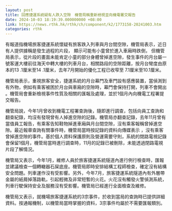 ```yaml
---
layout: post
title: 回應捷運系統疑有人跌入空隙　機管局稱重新檢視並向機電署交報告
date: 2024-10-03 18:19:39.000000000 +08:00
link: https://news.rthk.hk/rthk/ch/component/k2/1773158-20241003.htm
categories: rthk
---
```


有報道指機場旅客捷運系統懷疑有旅客跌入列車與月台間空隙，機管局表示，近日有人提供據稱是發生過程的片段， 顯示可能有小童曾於進入車廂時跌倒， 但機管局表示，從片段的畫面未能肯定小童的部分身體曾掉進空隙，發生事件的月台屬一號客運大樓前往海天中轉大樓的列車月台，相關路段的空隙距離，按月台彎度由原本的13 .1厘米至14 .1厘米，去年7月開始的優化工程已收窄至 7.1厘米至10.1厘米。

機管局表示，重視旅客安全，捷運系統的月台幕門及車門設有感應裝置，當偵測到有外物，例如有乘客被困於月台與車廂的空隙時，幕門會保持打開，列車不會開出 。機管局會重新檢視事件性質及相關的匯報及處理，並於1個月內向機電工程署提交報告。 

機管局說，今年1月曾收到機電工程署查詢後，隨即進行調查，包括向員工查詢和翻查紀錄，均沒有發現曾有人掉進空隙的記錄。機管局亦翻查記錄，去年11月曾有當值員工報告，有乘客告知鞋物掉進車廂與月台間空隙，沒有乘客報稱曾掉進空隙。最近報章查詢有關事件時，機管局當時按記錄的資料向傳媒表示 ，沒有乘客曾掉進空隙的事件。基於個人資料保護原則及營運需要守則，系統的閉路電視記錄會保留1個月，機管局當時進行調查時，11月的記錄已被刪除，未能透過閉路電視片段了解情況。

機管局又表示，今年1月，維修人員於旅客捷運系統隧道內進行例行檢查時，匯報並建議檢查一個轉轍器石屎底座。機管局即時安排結構工程師檢查，確定沒有結構安全問題。列車運作沒有受影響。另外，今年7月，旅客捷運系統隧道內有外層帶金屬的紙屑掉落路軌，引起輕微及非常短暫的火花。火花沒有觸發火警偵測系統，列車行駛保持安全及服務沒有受影響。機管局已經進行全面檢查及維修。

機管局又表示，就機場旅客捷運系統的3宗事件，於收到當局的查詢時已提供詳細資料。按通報機制，以機管局當時掌握的資料，3宗事件均屬於不需要匯報類別。
